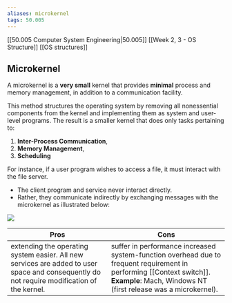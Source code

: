 ```yaml
---
aliases: microkernel
tags: 50.005
---
```

[[50.005 Computer System Engineering|50.005]]
[[Week 2, 3 - OS Structure]]
[[OS structures]]

## Microkernel
A microkernel is a **very small** kernel that provides **minimal** process and memory management, in addition to a communication facility.

This method structures the operating system by removing all nonessential components from the kernel and implementing them as system and user-level programs. The result is a smaller kernel that does only tasks pertaining to:

1.  **Inter-Process Communication**,
2.  **Memory Management**,
3.  **Scheduling**

For instance, if a user program wishes to access a file, it must interact with the file server.

-   The client program and service never interact directly.
-   Rather, they communicate indirectly by exchanging messages with the microkernel as illustrated below:

![](https://natalieagus.github.io/50005/assets/images/week2/12.png)

| Pros                                                                                                                                        | Cons                                                                                                                                                                                |
| ------------------------------------------------------------------------------------------------------------------------------------------- | ----------------------------------------------------------------------------------------------------------------------------------------------------------------------------------- |
| extending the operating system easier. All new services are added to user space and consequently do not require modification of the kernel. | suffer in performance increased system-function overhead due to frequent requirement in performing [[Context switch]]. **Example**: Mach, Windows NT (first release was a microkernel). | 
